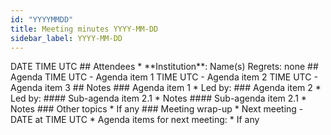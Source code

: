 ```yaml
---
id: "YYYYMMDD"
title: Meeting minutes YYYY-MM-DD
sidebar_label: YYYY-MM-DD
---
```


<!-- Don't forget to add minutes to website/sidebars.json! --!>

DATE
TIME UTC

## Attendees

* **Institution**: Name(s)

Regrets: none

## Agenda

TIME UTC - Agenda item 1

TIME UTC - Agenda item 2

TIME UTC - Agenda item 3

## Notes

### Agenda item 1

* Led by:

### Agenda item 2

* Led by:

#### Sub-agenda item 2.1

* Notes

#### Sub-agenda item 2.1

* Notes

### Other topics
* If any

### Meeting wrap-up
* Next meeting - DATE at TIME UTC
* Agenda items for next meeting:
  * If any
